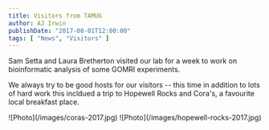 ```yaml
---
title: Visitors from TAMUG
author: AJ Irwin
publishDate: "2017-08-01T12:00:00"
tags: [ "News", "Visitors" ]
---
```


 Sam Setta and Laura Bretherton visited our lab for a week to work on bioinformatic analysis of some GOMRI experiments.

We always try to be good hosts for our visitors -- this time in addition to lots of hard work this incldued a trip to Hopewell Rocks and Cora's, a favourite local breakfast place.


<span style="float:right">
![Photo](/images/hopewell-rocks-2017.jpg)
</span>

<span style="float:left">
![Photo](/images/coras-2017.jpg)
</span>





